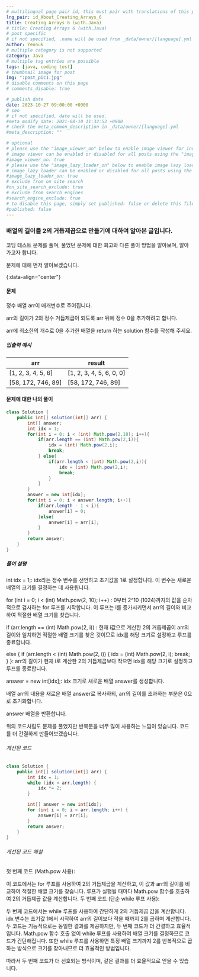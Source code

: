 ```yaml
---
# multilingual page pair id, this must pair with translations of this page. (This name must be unique)
lng_pair: id_About_Creating_Arrays_6
title: Creating Arrays 6 (with.Java)
# title: Creating Arrays 6 (with.Java)
# post specific
# if not specified, .name will be used from _data/owner/[language].yml
author: Yeonuk
# multiple category is not supported
category: Java
# multiple tag entries are possible
tags: [java, coding test]
# thumbnail image for post
img: ":post_pic1.jpg"
# disable comments on this page
# comments_disable: true

# publish date
date: 2023-10-27 09:00:00 +0900
# seo
# if not specified, date will be used.
#meta_modify_date: 2021-08-10 11:32:53 +0900
# check the meta_common_description in _data/owner/[language].yml
#meta_description: ""

# optional
# please use the "image_viewer_on" below to enable image viewer for individual pages or posts (_posts/ or [language]/_posts folders).
# image viewer can be enabled or disabled for all posts using the "image_viewer_posts: true" setting in _data/conf/main.yml.
#image_viewer_on: true
# please use the "image_lazy_loader_on" below to enable image lazy loader for individual pages or posts (_posts/ or [language]/_posts folders).
# image lazy loader can be enabled or disabled for all posts using the "image_lazy_loader_posts: true" setting in _data/conf/main.yml.
#image_lazy_loader_on: true
# exclude from on site search
#on_site_search_exclude: true
# exclude from search engines
#search_engine_exclude: true
# to disable this page, simply set published: false or delete this file
#published: false
---
```


<!-- outline-start -->

### 배열의 길이를 2의 거듭제곱으로 만들기에 대하여 알아본 글입니다.

코딩 테스트 문제를 풀며, 풀었던 문제에 대한 회고와 다른 풀이 방법을 알아보며, 알아가고자 합니다.

문제에 대해 먼저 알아보겠습니다.

{:data-align="center"}

<!-- outline-end -->

#### 문제

정수 배열 arr이 매개변수로 주어집니다.

arr의 길이가 2의 정수 거듭제곱이 되도록 arr 뒤에 정수 0을 추가하려고 합니다.

arr에 최소한의 개수로 0을 추가한 배열을 return 하는 solution 함수를 작성해 주세요.

##### 입출력 예시

| arr                | result                   |
| ------------------ | ------------------------ |
| [1, 2, 3, 4, 5, 6] | [1, 2, 3, 4, 5, 6, 0, 0] |
| [58, 172, 746, 89] | [58, 172, 746, 89]       |

#### 문제에 대한 나의 풀이

```java
class Solution {
    public int[] solution(int[] arr) {
        int[] answer;
        int idx = 1;
        for(int i = 0; i < (int) Math.pow(2,10); i++){
            if(arr.length == (int) Math.pow(2,i)){
                idx = (int) Math.pow(2,i);
                break;
            } else{
                if(arr.length < (int) Math.pow(2,i)){
                    idx = (int) Math.pow(2,i);
                    break;
                }
            }
        }
        answer = new int[idx];
        for(int i = 0; i < answer.length; i++){
            if(arr.length - 1 < i){
                answer[i] = 0;
            }else{
                answer[i] = arr[i];
            }
        }
        return answer;
    }
}
```

##### 풀이 설명

int idx = 1;: idx라는 정수 변수를 선언하고 초기값을 1로 설정합니다. 이 변수는 새로운 배열의 크기를 결정하는 데 사용됩니다.

for (int i = 0; i < (int) Math.pow(2, 10); i++) : 0부터 2^10 (1024)까지의 값을 순차적으로 검사하는 for 루프를 시작합니다. 이 루프는 i를 증가시키면서 arr의 길이와 비교하여 적절한 배열 크기를 찾습니다.

if (arr.length == (int) Math.pow(2, i)) : 현재 i값으로 계산한 2의 거듭제곱이 arr의 길이와 일치하면 적절한 배열 크기를 찾은 것이므로 idx를 해당 크기로 설정하고 루프를 종료합니다.

else { if (arr.length < (int) Math.pow(2, i)) { idx = (int) Math.pow(2, i); break; } }: arr의 길이가 현재 i로 계산한 2의 거듭제곱보다 작으면 idx를 해당 크기로 설정하고 루프를 종료합니다.

answer = new int[idx];: idx 크기로 새로운 배열 answer를 생성합니다.

배열 arr의 내용을 새로운 배열 answer로 복사하되, arr의 길이를 초과하는 부분은 0으로 초기화합니다.

answer 배열을 반환합니다.

위의 코드처럼도 문제를 풀었지만 반복문을 너무 많이 사용하는 느낌이 있습니다. 코드를 더 간결하게 만들어보겠습니다.

###### 개선된 코드

```java
class Solution {
    public int[] solution(int[] arr) {
        int idx = 1;
        while (idx < arr.length) {
            idx *= 2;
        }

        int[] answer = new int[idx];
        for (int i = 0; i < arr.length; i++) {
            answer[i] = arr[i];
        }
        return answer;
    }
}
```

###### 개선된 코드 해설

첫 번째 코드 (Math.pow 사용):

이 코드에서는 for 루프를 사용하여 2의 거듭제곱을 계산하고, 이 값과 arr의 길이를 비교하여 적절한 배열 크기를 찾습니다. 루프가 실행될 때마다 Math.pow 함수를 호출하여 2의 거듭제곱 값을 계산합니다.
두 번째 코드 (단순 while 루프 사용):

두 번째 코드에서는 while 루프를 사용하여 간단하게 2의 거듭제곱 값을 계산합니다. idx 변수는 초기값 1에서 시작하여 arr의 길이보다 작을 때까지 2를 곱하며 계산합니다.
두 코드는 기능적으로는 동일한 결과를 제공하지만, 두 번째 코드가 더 간결하고 효율적입니다. Math.pow 함수 호출 없이 while 루프를 사용하여 배열 크기를 결정하므로 코드가 간단해집니다. 또한 while 루프를 사용하면 특정 배열 크기까지 2를 반복적으로 곱하는 방식으로 크기를 찾아내므로 더 효율적인 방법입니다.

따라서 두 번째 코드가 더 선호되는 방식이며, 같은 결과를 더 효율적으로 얻을 수 있습니다.
